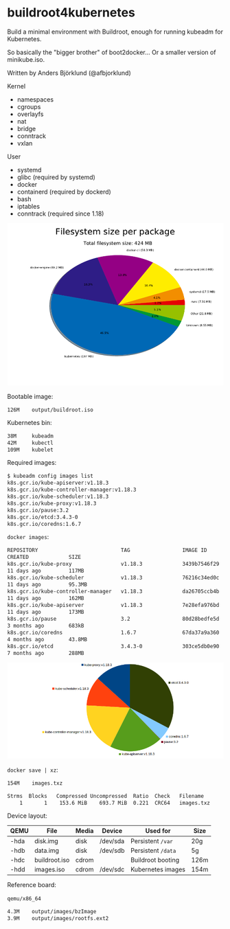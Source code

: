 buildroot4kubernetes
====================

Build a minimal environment with Buildroot, enough for running kubeadm for Kubernetes.

So basically the "bigger brother" of boot2docker... Or a smaller version of minikube.iso.

Written by Anders Björklund (@afbjorklund)


Kernel
* namespaces
* cgroups
* overlayfs
* nat
* bridge
* conntrack
* vxlan

User
* systemd
* glibc (required by systemd)
* docker
* containerd (required by dockerd)
* bash
* iptables
* conntrack (required since 1.18)


![graph size](graph-size.png)

Bootable image:

```
126M	output/buildroot.iso
```

Kubernetes bin:

```
38M     kubeadm
42M     kubectl
109M    kubelet
```

Required images:

```console
$ kubeadm config images list
k8s.gcr.io/kube-apiserver:v1.18.3
k8s.gcr.io/kube-controller-manager:v1.18.3
k8s.gcr.io/kube-scheduler:v1.18.3
k8s.gcr.io/kube-proxy:v1.18.3
k8s.gcr.io/pause:3.2
k8s.gcr.io/etcd:3.4.3-0
k8s.gcr.io/coredns:1.6.7
```

`docker images`:

```
REPOSITORY                           TAG                 IMAGE ID            CREATED             SIZE
k8s.gcr.io/kube-proxy                v1.18.3             3439b7546f29        11 days ago         117MB
k8s.gcr.io/kube-scheduler            v1.18.3             76216c34ed0c        11 days ago         95.3MB
k8s.gcr.io/kube-controller-manager   v1.18.3             da26705ccb4b        11 days ago         162MB
k8s.gcr.io/kube-apiserver            v1.18.3             7e28efa976bd        11 days ago         173MB
k8s.gcr.io/pause                     3.2                 80d28bedfe5d        3 months ago        683kB
k8s.gcr.io/coredns                   1.6.7               67da37a9a360        4 months ago        43.8MB
k8s.gcr.io/etcd                      3.4.3-0             303ce5db0e90        7 months ago        288MB
```

![image size](image-size.png)

`docker save | xz`:

```
154M    images.txz
```

```
Strms  Blocks   Compressed Uncompressed  Ratio  Check   Filename
    1       1    153.6 MiB    693.7 MiB  0.221  CRC64   images.txz
```

Device layout:

| QEMU | File          | Media | Device   | Used for          | Size |
| ---- | ------------- | ----- | -------- | ----------------- | ---- |
| -hda | disk.img      | disk  | /dev/sda | Persistent `/var` |  20g |
| -hdb | data.img      | disk  | /dev/sdb | Persistent `/data`|   5g |
| -hdc | buildroot.iso | cdrom |          | Buildroot booting | 126m |
| -hdd | images.iso    | cdrom | /dev/sdc | Kubernetes images | 154m |

Reference board:

`qemu/x86_64`

```
4.3M	output/images/bzImage
3.9M	output/images/rootfs.ext2
```
